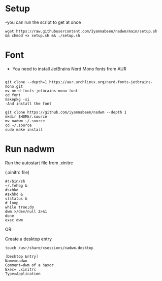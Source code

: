 # Setup 
-you can run the script to get at once

```
wget https://raw.githubusercontent.com/Iyamnabeen/nadwm/main/setup.sh && chmod +x setup.sh && ./setup.sh
```
# Font

- You need to install JetBrains Nerd Mono fonts from AUR 

```

git clone --depth=1 https://aur.archlinux.org/nerd-fonts-jetbrains-mono.git
mv nerd-fonts-jetbrains-mono font
cd font 
makepkg -si
-And install the font
```

```
git clone https://github.com/iyamnabeen/nadwm --depth 1
mkdir $HOME/.source
mv nadwm ~/.source
cd ~/.source
sudo make install
```
# Run nadwm

Run the autostart file from .xinitrc

(.xinitrc file)
```
#!/bin/sh
~/.fehbg &
#sxhkd
#sxhkd &
slstatus &
# loop
while true;do
dwm >/dev/null 2>&1
done
exec dwm

```
OR

Create a desktop entry 

```
touch /usr/share/xsessions/nadwm.desktop 
```

```
[Desktop Entry]
Name=nadwm
Comment=dwm of a haxor 
Exec= .xinitrc
Type=Application 
```
